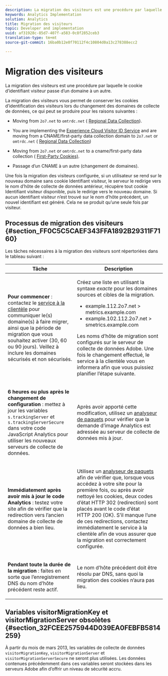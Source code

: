 ```yaml
---
description: La migration des visiteurs est une procédure par laquelle le cookie d’identifiant visiteur passe d’un domaine à un autre.
keywords: Analytics Implementation
solution: Analytics
title: Migration des visiteurs
topic: Developer and implementation
uuid: af31928c-85d7-407f-a583-0c8f2852ceb3
translation-type: tm+mt
source-git-commit: 16ba0b12e0f70112f4c10804d0a13c278388ecc2

---
```



# Migration des visiteurs

La migration des visiteurs est une procédure par laquelle le cookie d’identifiant visiteur passe d’un domaine à un autre.

La migration des visiteurs vous permet de conserver les cookies d’identification des visiteurs lors du changement des domaines de collecte de données, ce qui peut se produire pour les raisons suivantes :

* Moving from `2o7.net` to `omtrdc.net` ( [Regional Data Collection](https://marketing.adobe.com/resources/help/en_US/whitepapers/rdc/)).

* You are implementing the [Experience Cloud Visitor ID Service](https://marketing.adobe.com/resources/help/en_US/mcvid/) and are moving from a CNAME/first-party data collection domain to `2o7.net` or `omtrdc.net` ( [Regional Data Collection](https://marketing.adobe.com/resources/help/en_US/whitepapers/rdc/))

* Moving from `2o7.net` or `omtrdc.net` to a cname/first-party data collection ( [First-Party Cookies)](https://marketing.adobe.com/resources/help/en_US/whitepapers/first_party_cookies/).

* Passage d’un CNAME à un autre (changement de domaines).

Une fois la migration des visiteurs configurée, si un utilisateur se rend sur le nouveau domaine sans cookie Identifiant visiteur, le serveur le redirige vers le nom d’hôte de collecte de données antérieur, récupère tout cookie Identifiant visiteur disponible, puis le redirige vers le nouveau domaine. Si aucun identifiant visiteur n’est trouvé sur le nom d’hôte précédent, un nouvel identifiant est généré. Cela ne se produit qu’une seule fois par visiteur.

## Processus de migration des visiteurs {#section_FF0C5C5CAEF343FFA1892B29311F7160}

Les tâches nécessaires à la migration des visiteurs sont répertoriées dans le tableau suivant :

<table id="table_7B2535FC3E264216A299686415C6B21C"> 
 <thead> 
  <tr> 
   <th colname="col1" class="entry"> Tâche </th> 
   <th colname="col3" class="entry"> Description </th> 
  </tr> 
 </thead>
 <tbody> 
  <tr> 
   <td colname="col1"> <p> <b>Pour commencer</b> : contactez le <a href="https://helpx.adobe.com/marketing-cloud/contact-support.html"  >service à la clientèle</a> pour communiquer le(s) domaine(s) à faire migrer, ainsi que la période de migration que vous souhaitez activer (30, 60 ou 90 jours). Veillez à inclure les domaines sécurisés et non sécurisés. </p> </td> 
   <td colname="col3"> <p>Créez une liste en utilisant la syntaxe <i>exacte</i> pour les domaines sources et cibles de la migration. </p> 
    <ul id="ul_067EC5C7619141A6BDFBC209C9FD47E2"> 
     <li id="li_0723D948465A49C1871B81207AEDC4DC">example.112.2o7.net &gt; metrics.example.com </li> 
     <li id="li_B0CA15A593BD4AB9802E33A3FF037C7A">example.102.112.2o7.net &gt; smetrics.example.com </li> 
    </ul> <p>Les noms d’hôte de migration sont configurés sur le serveur de collecte de données Adobe. Une fois le changement effectué, le service à la clientèle vous en informera afin que vous puissiez planifier l’étape suivante. </p> </td> 
  </tr> 
  <tr> 
   <td colname="col1"> <p> <b>6 heures ou plus après le changement de configuration</b> : mettez à jour les variables <code> s.trackingServer</code> et <code> s.trackingServerSecure</code> dans votre code JavaScript Analytics pour utiliser les nouveaux serveurs de collecte de données. </p> </td> 
   <td colname="col3"> <p>Après avoir apporté cette modification, utilisez un <a href="/help/implement/impl-testing/packet-monitor.md"  > analyseur de paquets</a> pour vérifier que la demande d’image Analytics est adressée au serveur de collecte de données mis à jour. </p> </td> 
  </tr> 
  <tr> 
   <td colname="col1"> <p> <b>Immédiatement après avoir mis à jour le code Analytics</b> : testez votre site afin de vérifier que la redirection vers l’ancien domaine de collecte de données a bien lieu. </p> </td> 
   <td colname="col3"> <p>Utilisez un <a href="/help/implement/impl-testing/packet-monitor.md"  > analyseur de paquets</a> afin de vérifier que, lorsque vous accédez à votre site pour la première fois, ou après avoir nettoyé les cookies, deux codes d’état HTTP 302 (redirection) sont placés avant le code d’état HTTP 200 (OK). S’il manque l’une de ces redirections, contactez immédiatement le service à la clientèle afin de vous assurer que la migration est correctement configurée. </p> </td> 
  </tr> 
  <tr> 
   <td colname="col1"> <p> <b>Pendant toute la durée de la migration</b> : faites en sorte que l’enregistrement DNS du nom d’hôte précédent reste actif. </p> </td> 
   <td colname="col3"> <p>Le nom d’hôte précédent doit être résolu par DNS, sans quoi la migration des cookies n’aura pas lieu. </p> </td> 
  </tr> 
 </tbody> 
</table>

## Variables visitorMigrationKey et visitorMigrationServer obsolètes {#section_32FCEE2575944D039EA0FEBFB5814259}

À partir du mois de mars 2013, les variables de collecte de données `visitorMigrationKey`, `visitorMigrationServer` et `visitorMigrationServerSecure` ne seront plus utilisées. Les données contenues précédemment dans ces variables seront stockées dans les serveurs Adobe afin d’offrir un niveau de sécurité accru.
